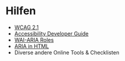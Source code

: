 # Hilfen

- [WCAG 2.1](https://www.w3.org/TR/WCAG21/)
- [Accessibility Developer Guide](https://www.accessibility-developer-guide.com/)
- [WAI-ARIA Roles](https://developer.mozilla.org/en-US/docs/Web/Accessibility/ARIA/Roles)
- [ARIA in HTML](https://www.w3.org/TR/html-aria/)
- Diverse andere Online Tools & Checklisten

